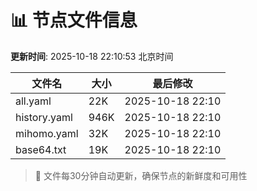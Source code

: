 # 📊 节点文件信息

**更新时间**: 2025-10-18 22:10:53 北京时间

| 文件名 | 大小 | 最后修改 |
|--------|------|----------|
| all.yaml | 22K | 2025-10-18 22:10 |
| history.yaml | 946K | 2025-10-18 22:10 |
| mihomo.yaml | 32K | 2025-10-18 22:10 |
| base64.txt | 19K | 2025-10-18 22:10 |

> 🔄 文件每30分钟自动更新，确保节点的新鲜度和可用性
